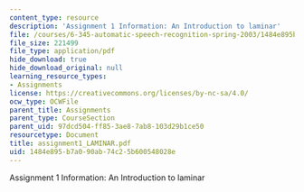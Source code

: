 ```yaml
---
content_type: resource
description: 'Assignment 1 Information: An Introduction to laminar'
file: /courses/6-345-automatic-speech-recognition-spring-2003/1484e895b7a090ab74c25b600548028e_assignment1_LAMINAR.pdf
file_size: 221499
file_type: application/pdf
hide_download: true
hide_download_original: null
learning_resource_types:
- Assignments
license: https://creativecommons.org/licenses/by-nc-sa/4.0/
ocw_type: OCWFile
parent_title: Assignments
parent_type: CourseSection
parent_uid: 97dcd504-ff85-3ae8-7ab8-103d29b1ce50
resourcetype: Document
title: assignment1_LAMINAR.pdf
uid: 1484e895-b7a0-90ab-74c2-5b600548028e
---
```

Assignment 1 Information: An Introduction to laminar